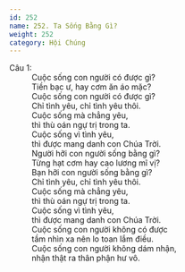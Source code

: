 ```yaml
---
id: 252
name: 252. Ta Sống Bằng Gì?
weight: 252
category: Hội Chúng
---
```

<dl><dt>Câu 1:</dt><dd data-verse="1">Cuộc sống con người có được gì? <br/>Tiền bạc ư, hay cơm ăn áo mặc? <br/>Cuộc sống con người có được gì? <br/>Chỉ tình yêu, chỉ tình yêu thôi. <br/>Cuộc sống mà chẳng yêu, <br/>thì thù oán ngự trị trong ta. <br/>Cuộc sống vì tình yêu, <br/>thì được mang danh con Chúa Trời. <br/>Người hỡi con người sống bằng gì? <br/>Từng hạt cơm hay cao lương mĩ vị? <br/>Bạn hỡi con người sống bằng gì? <br/>Chỉ tình yêu, chỉ tình yêu thôi. <br/>Cuộc sống mà chẳng yêu, <br/>thì thù oán ngự trị trong ta. <br/>Cuộc sống vì tình yêu, <br/>thì được mang danh con Chúa Trời. <br/>Cuộc sống con người không có được <br/>tầm nhìn xa nên lo toan lắm điều. <br/>Cuộc sống con người không dám nhận, <br/>nhận thật ra thân phận hư vô. </dd></dl>
